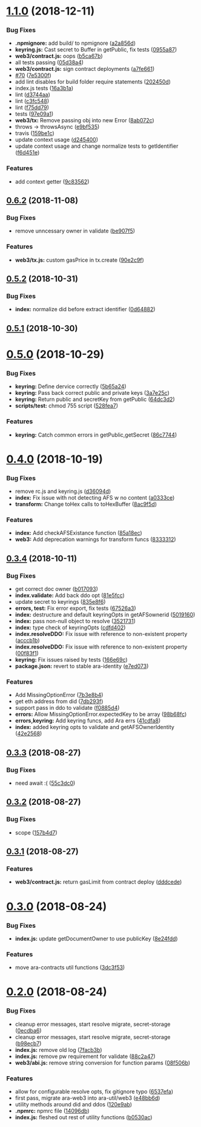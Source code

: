 # [1.1.0](https://github.com/arablocks/ara-util/compare/0.6.2...1.1.0) (2018-12-11)


### Bug Fixes

* **.npmignore:** add build/ to npmignore ([a2a856d](https://github.com/arablocks/ara-util/commit/a2a856d))
* **keyring.js:** Cast secret to Buffer in getPublic, fix tests ([0955a87](https://github.com/arablocks/ara-util/commit/0955a87))
* **web3/contract.js:** oops ([b5ca67b](https://github.com/arablocks/ara-util/commit/b5ca67b))
* all tests passing ([05d38a4](https://github.com/arablocks/ara-util/commit/05d38a4))
* **web3/contract.js:** sign contract deployments ([a7fe661](https://github.com/arablocks/ara-util/commit/a7fe661))
* [#70](https://github.com/arablocks/ara-util/issues/70) ([7e5300f](https://github.com/arablocks/ara-util/commit/7e5300f))
* add lint disables for build folder require statements ([202450d](https://github.com/arablocks/ara-util/commit/202450d))
* index.js tests ([16a3b1a](https://github.com/arablocks/ara-util/commit/16a3b1a))
* lint ([d3744aa](https://github.com/arablocks/ara-util/commit/d3744aa))
* lint ([c3fc548](https://github.com/arablocks/ara-util/commit/c3fc548))
* lint ([f75dd79](https://github.com/arablocks/ara-util/commit/f75dd79))
* tests ([97e09a1](https://github.com/arablocks/ara-util/commit/97e09a1))
* **web3/tx:** Remove passing obj into new Error ([8ab072c](https://github.com/arablocks/ara-util/commit/8ab072c))
* throws -> throwsAsync ([e9bf535](https://github.com/arablocks/ara-util/commit/e9bf535))
* travis ([159be1c](https://github.com/arablocks/ara-util/commit/159be1c))
* update context usage ([d245400](https://github.com/arablocks/ara-util/commit/d245400))
* update context usage and change normalize tests to getIdentifier ([f6d451e](https://github.com/arablocks/ara-util/commit/f6d451e))


### Features

* add context getter ([9c83562](https://github.com/arablocks/ara-util/commit/9c83562))



## [0.6.2](https://github.com/arablocks/ara-util/compare/0.5.2...0.6.2) (2018-11-08)


### Bug Fixes

* remove unncessary owner in validate ([be907f5](https://github.com/arablocks/ara-util/commit/be907f5))


### Features

* **web3/tx.js:** custom gasPrice in tx.create ([90e2c9f](https://github.com/arablocks/ara-util/commit/90e2c9f))



## [0.5.2](https://github.com/arablocks/ara-util/compare/0.5.1...0.5.2) (2018-10-31)


### Bug Fixes

* **index:** normalize did before extract identifier ([0d64882](https://github.com/arablocks/ara-util/commit/0d64882))



## [0.5.1](https://github.com/arablocks/ara-util/compare/0.5.0...0.5.1) (2018-10-30)



# [0.5.0](https://github.com/arablocks/ara-util/compare/0.4.0...0.5.0) (2018-10-29)


### Bug Fixes

* **keyring:** Define dervice correctly ([5b65a24](https://github.com/arablocks/ara-util/commit/5b65a24))
* **keyring:** Pass back correct public and private keys ([3a7e25c](https://github.com/arablocks/ara-util/commit/3a7e25c))
* **keyring:** Return public and secretKey from getPublic ([64dc3d2](https://github.com/arablocks/ara-util/commit/64dc3d2))
* **scripts/test:** chmod 755 script ([528fea7](https://github.com/arablocks/ara-util/commit/528fea7))


### Features

* **keyring:** Catch common errors in getPublic,getSecret ([86c7744](https://github.com/arablocks/ara-util/commit/86c7744))



# [0.4.0](https://github.com/arablocks/ara-util/compare/0.3.4...0.4.0) (2018-10-19)


### Bug Fixes

* remove rc.js and keyring.js ([d36094d](https://github.com/arablocks/ara-util/commit/d36094d))
* **index:** Fix issue with not detecting AFS w no content ([a0333ce](https://github.com/arablocks/ara-util/commit/a0333ce))
* **transform:** Change toHex calls to toHexBuffer ([8ac9f5d](https://github.com/arablocks/ara-util/commit/8ac9f5d))


### Features

* **index:** Add checkAFSExistance function ([85a18ec](https://github.com/arablocks/ara-util/commit/85a18ec))
* **web3:** Add deprecation warnings for transform funcs ([8333312](https://github.com/arablocks/ara-util/commit/8333312))



## [0.3.4](https://github.com/arablocks/ara-util/compare/0.3.3...0.3.4) (2018-10-11)


### Bug Fixes

* get correct doc owner ([b017093](https://github.com/arablocks/ara-util/commit/b017093))
* **index.validate:** Add back ddo opt ([81e5fcc](https://github.com/arablocks/ara-util/commit/81e5fcc))
* update secret to keyrings ([835e8f6](https://github.com/arablocks/ara-util/commit/835e8f6))
* **errors, test:** Fix error export, fix tests ([67526a3](https://github.com/arablocks/ara-util/commit/67526a3))
* **index:** destructure and default keyringOpts in getAFSownerid ([5019160](https://github.com/arablocks/ara-util/commit/5019160))
* **index:** pass non-null object to resolve ([3521731](https://github.com/arablocks/ara-util/commit/3521731))
* **index:** type check of keyringOpts ([cdfd402](https://github.com/arablocks/ara-util/commit/cdfd402))
* **index.resolveDDO:** Fix issue with reference to non-existent property ([acccb1b](https://github.com/arablocks/ara-util/commit/acccb1b))
* **index.resolveDDO:** Fix issue with reference to non-existent property ([00f83f1](https://github.com/arablocks/ara-util/commit/00f83f1))
* **keyring:** Fix issues raised by tests ([166e69c](https://github.com/arablocks/ara-util/commit/166e69c))
* **package.json:** revert to stable ara-identity ([e7ed073](https://github.com/arablocks/ara-util/commit/e7ed073))


### Features

* Add MissingOptionError ([7b3e8b4](https://github.com/arablocks/ara-util/commit/7b3e8b4))
* get eth address from did ([7db293f](https://github.com/arablocks/ara-util/commit/7db293f))
* support pass in ddo to validate ([f0885d4](https://github.com/arablocks/ara-util/commit/f0885d4))
* **errors:** Allow MissingOptionError.expectedKey to be array ([98b68fc](https://github.com/arablocks/ara-util/commit/98b68fc))
* **errors,keyring:** Add keyring funcs, add Ara errs ([41cdfa8](https://github.com/arablocks/ara-util/commit/41cdfa8))
* **index:** added keyring opts to validate and getAFSOwnerIdentity ([42e2568](https://github.com/arablocks/ara-util/commit/42e2568))



## [0.3.3](https://github.com/arablocks/ara-util/compare/0.3.2...0.3.3) (2018-08-27)


### Bug Fixes

* need await :( ([55c3dc0](https://github.com/arablocks/ara-util/commit/55c3dc0))



## [0.3.2](https://github.com/arablocks/ara-util/compare/0.3.1...0.3.2) (2018-08-27)


### Bug Fixes

* scope ([157b4d7](https://github.com/arablocks/ara-util/commit/157b4d7))



## [0.3.1](https://github.com/arablocks/ara-util/compare/0.3.0...0.3.1) (2018-08-27)


### Features

* **web3/contract.js:** return gasLimit from contract deploy ([dddcede](https://github.com/arablocks/ara-util/commit/dddcede))



# [0.3.0](https://github.com/arablocks/ara-util/compare/0.2.0...0.3.0) (2018-08-24)


### Bug Fixes

* **index.js:** update getDocumentOwner to use publicKey ([8e24fdd](https://github.com/arablocks/ara-util/commit/8e24fdd))


### Features

* move ara-contracts util functions ([3dc3f53](https://github.com/arablocks/ara-util/commit/3dc3f53))



# [0.2.0](https://github.com/arablocks/ara-util/compare/120e9ab...0.2.0) (2018-08-24)


### Bug Fixes

* cleanup error messages, start resolve migrate, secret-storage ([0ecdba6](https://github.com/arablocks/ara-util/commit/0ecdba6))
* cleanup error messages, start resolve migrate, secret-storage ([b98ecb7](https://github.com/arablocks/ara-util/commit/b98ecb7))
* **index.js:** remove old log ([7facb3b](https://github.com/arablocks/ara-util/commit/7facb3b))
* **index.js:** remove pw requirement for validate ([88c2a47](https://github.com/arablocks/ara-util/commit/88c2a47))
* **web3/abi.js:** remove string conversion for function params ([08f506b](https://github.com/arablocks/ara-util/commit/08f506b))


### Features

* allow for configurable resolve opts, fix gitignore typo ([6537efa](https://github.com/arablocks/ara-util/commit/6537efa))
* first pass, migrate ara-web3 into ara-util/web3 ([e48bb6d](https://github.com/arablocks/ara-util/commit/e48bb6d))
* utility methods around did and ddos ([120e9ab](https://github.com/arablocks/ara-util/commit/120e9ab))
* **.npmrc:** npmrc file ([14096db](https://github.com/arablocks/ara-util/commit/14096db))
* **index.js:** fleshed out rest of utility functions ([b0530ac](https://github.com/arablocks/ara-util/commit/b0530ac))



